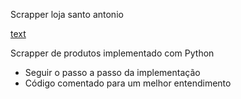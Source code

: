 Scrapper loja santo antonio

[text](https://www.lojasantoantonio.com.br/)

Scrapper de produtos implementado com Python

- Seguir o passo a passo da implementação
- Código comentado para um melhor entendimento
